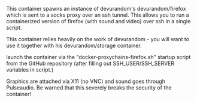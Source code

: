 This container spawns an instance of devurandom's devurandom/firefox which is sent to a socks proxy over an ssh tunnel. This allows you to run a containerized version of firefox (with sound and video) over ssh in a single script.

This container relies heavily on the work of devurandom - you will want to use it together with his devurandom/storage container.

launch the container via the "docker-proxychains-firefox.sh" startup script from the GitHub repository (after filling out SSH_USER/SSH_SERVER variables in script.)

Graphics are attached via X11 (no VNC) and sound goes through Pulseaudio. Be warned that this severely breaks the security of the container!
